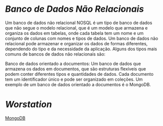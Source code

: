 # *Banco de Dados Não Relacionais* 

Um banco de dados não relacional NOSQL é um tipo de banco de dados que não segue o modelo relacional, que é um modelo que armazena e organiza os dados em tabelas, onde cada tabela tem um nome e um conjunto de colunas com nomes e tipos de dados. Um banco de dados não relacional pode armazenar e organizar os dados de formas diferentes, dependendo do tipo e da necessidade da aplicação. Alguns dos tipos mais comuns de bancos de dados não relacionais são:

Banco de dados orientado a documentos: Um banco de dados que armazena os dados em documentos, que são estruturas flexíveis que podem conter diferentes tipos e quantidades de dados. Cada documento tem um identificador único e pode ser organizado em coleções. Um exemplo de um banco de dados orientado a documentos é o MongoDB.

# *Worstation*

[MongoDB](https://www.mongodb.com/pt-br)